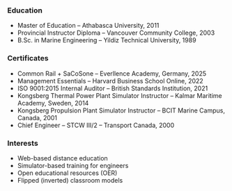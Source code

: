 ### Education

- Master of Education – Athabasca University, 2011  
- Provincial Instructor Diploma – Vancouver Community College, 2003  
- B.Sc. in Marine Engineering – Yildiz Technical University, 1989  

### Certificates

- Common Rail + SaCoSone – Everllence Academy, Germany, 2025  
- Management Essentials – Harvard Business School Online, 2022  
- ISO 9001:2015 Internal Auditor – British Standards Institution, 2021  
- Kongsberg Thermal Power Plant Simulator Instructor – Kalmar Maritime Academy, Sweden, 2014  
- Kongsberg Propulsion Plant Simulator Instructor – BCIT Marine Campus, Canada, 2001  
- Chief Engineer – STCW III/2 – Transport Canada, 2000  

### Interests

- Web-based distance education  
- Simulator-based training for engineers  
- Open educational resources (OER)  
- Flipped (inverted) classroom models  
